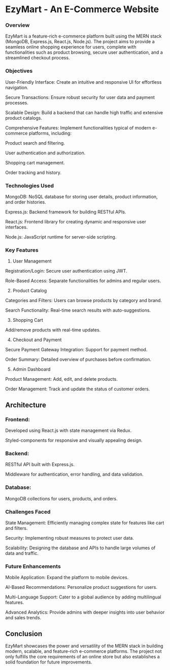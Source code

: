 # EzyMart - An E-Commerce Website

### Overview

EzyMart is a feature-rich e-commerce platform built using the MERN stack (MongoDB, Express.js, React.js, Node.js). The project aims to provide a seamless online shopping experience for users, complete with functionalities such as product browsing, secure user authentication, and a streamlined checkout process.

### Objectives

User-Friendly Interface: Create an intuitive and responsive UI for effortless navigation.

Secure Transactions: Ensure robust security for user data and payment processes.

Scalable Design: Build a backend that can handle high traffic and extensive product catalogs.

Comprehensive Features: Implement functionalities typical of modern e-commerce platforms, including:

Product search and filtering.

User authentication and authorization.

Shopping cart management.

Order tracking and history.

### Technologies Used

MongoDB: NoSQL database for storing user details, product information, and order histories.

Express.js: Backend framework for building RESTful APIs.

React.js: Frontend library for creating dynamic and responsive user interfaces.

Node.js: JavaScript runtime for server-side scripting.

### Key Features

1. User Management

Registration/Login: Secure user authentication using JWT.

Role-Based Access: Separate functionalities for admins and regular users.

2. Product Catalog

Categories and Filters: Users can browse products by category and brand.

Search Functionality: Real-time search results with auto-suggestions.

3. Shopping Cart

Add/remove products with real-time updates.

4. Checkout and Payment

Secure Payment Gateway Integration: Support for payment method.

Order Summary: Detailed overview of purchases before confirmation.

5. Admin Dashboard

Product Management: Add, edit, and delete products.

Order Management: Track and update the status of customer orders.

## Architecture

### Frontend:

Developed using React.js with state management via Redux.

Styled-components for responsive and visually appealing design.

### Backend:

RESTful API built with Express.js.

Middleware for authentication, error handling, and data validation.

### Database:

MongoDB collections for users, products, and orders.


### Challenges Faced

State Management: Efficiently managing complex state for features like cart and filters.

Security: Implementing robust measures to protect user data.

Scalability: Designing the database and APIs to handle large volumes of data and traffic.

### Future Enhancements

Mobile Application: Expand the platform to mobile devices.

AI-Based Recommendations: Personalize product suggestions for users.

Multi-Language Support: Cater to a global audience by adding multilingual features.

Advanced Analytics: Provide admins with deeper insights into user behavior and sales trends.

## Conclusion

EzyMart showcases the power and versatility of the MERN stack in building modern, scalable, and feature-rich e-commerce platforms. The project not only fulfills the core requirements of an online store but also establishes a solid foundation for future improvements.
